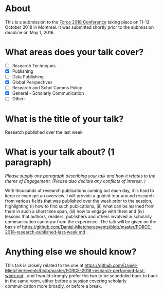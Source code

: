# About

This is a submission to the [Force 2018 Conference](https://www.force11.org/meetings/force2018) taking place on 11-12 October 2018 in Montreal. It was submitted shortly prior to the submission deadline on May 1, 2018.

# What areas does your talk cover?

- [ ] Research Techniques
- [X] Publishing
- [ ] Data Publishing
- [X] Global Perspectives
- [ ] Research and Schol Comms Policy
- [X] General - Scholarly Communication
- [ ] Other:

# What is the title of your talk?

Research published over the last week

# What is your talk about? (1 paragraph)

*Please supply one paragraph describing your talk and how it relates to the theme of Engagement. (Please also declare any conflicts of interest. )*

With thousands of research publications coming out each day, it is hard to keep or even get an overview. I will provide a guided tour around research from various fields that was published over the week prior to the session, highlighting (i) how to find such publications, (ii) what can be learned from them in such a short time span, (iii) how to engage with them and (iv) lessons that authors, readers, publishers and others involved in scholarly communication can draw from the experience. The talk will be given on the basis of https://github.com/Daniel-Mietchen/events/blob/master/FORCE-2018-research-published-last-week.md .

# Anything else we should know? 

This talk is closely related to the one at https://github.com/Daniel-Mietchen/events/blob/master/FORCE-2018-research-performed-last-week.md , and I would strongly prefer the two to be scheduled back to back in the same room, either before a session covering scholarly communication more broadly, or before a break.

